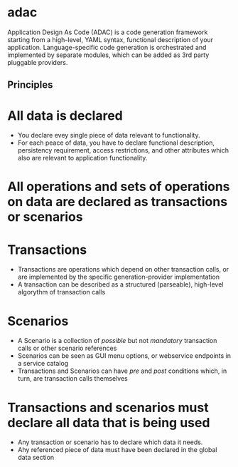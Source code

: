 # adac
Application Design As Code (ADAC) is a code generation framework starting from a high-level, YAML syntax, functional description of your application. Language-specific code generation is orchestrated and implemented by separate modules, which can be added as 3rd party pluggable providers.

## Principles
# All data is declared
* You declare evey single piece of data relevant to functionality. 
* For each peace of data, you have to declare functional description, persistency requirement, access restrictions, and other attributes which also are relevant to application functionality.
# All operations and sets of operations on data are declared as transactions or scenarios
# Transactions
* Transactions are operations which depend on other transaction calls, or are implemented by the specific generation-provider implementation
* A transaction can be described as a structured (parseable), high-level algorythm of transaction calls
# Scenarios
* A Scenario is a collection of *possible* but not *mandatory* transaction calls or other scenario references
* Scenarios can be seen as GUI menu options, or webservice endpoints in a service catalog 
* Transactions and Scenarios can have *pre* and *post* conditions which, in turn, are transaction calls themselves
# Transactions and scenarios must declare all data that is being used
* Any transaction or scenario has to declare which data it needs.
* Ahy referenced piece of data must have been declared in the global data section

